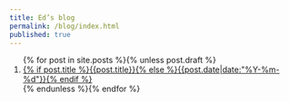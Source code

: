```yaml
---
title: Ed’s blog
permalink: /blog/index.html
published: true
---
```


<ol aria-label="Posts listed in reverse order, newest first." reversed>
{% for post in site.posts %}{% unless post.draft %}
<li><a href="{{post.url}}" accesskey="{{forloop.rindex}}"><time datetime="{{post.date|date:'%Y-%m-%d'}}">{% if post.title %}{{post.title}}{% else %}{{post.date|date:"%Y-%m-%d"}}{% endif %}</time></a></li>
{% endunless %}{% endfor %}
</ol>
